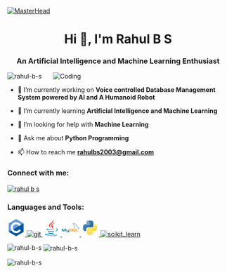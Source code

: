 [![MasterHead](https://qbytes.in/wp-content/uploads/2022/02/home.gif)](https://rahul-b-s.io)
<h1 align="center">Hi 👋, I'm Rahul B S</h1>
<h3 align="center">An Artificial Intelligence and Machine Learning Enthusiast</h3>
<img align="right" alt="Coding" width="400" src="https://i.pinimg.com/originals/af/af/2a/afaf2a1a497b57e053c045b2ea78bb07.gif">

<p align="left"> <img src="https://komarev.com/ghpvc/?username=rahul-b-s&label=Profile%20views&color=0e75b6&style=flat" alt="rahul-b-s" /> </p>

- 🔭 I’m currently working on **Voice controlled Database Management System powered by AI and A Humanoid Robot**

- 🌱 I’m currently learning **Artificial Intelligence and Machine Learning**

- 🤝 I’m looking for help with **Machine Learning**

- 💬 Ask me about **Python Programming**

- 📫 How to reach me **rahulbs2003@gmail.com**

<h3 align="left">Connect with me:</h3>
<p align="left">
<a href="https://linkedin.com/in/rahul b s" target="blank"><img align="center" src="https://raw.githubusercontent.com/rahuldkjain/github-profile-readme-generator/master/src/images/icons/Social/linked-in-alt.svg" alt="rahul b s" height="30" width="40" /></a>
</p>

<h3 align="left">Languages and Tools:</h3>
<p align="left"> <a href="https://www.cprogramming.com/" target="_blank" rel="noreferrer"> <img src="https://raw.githubusercontent.com/devicons/devicon/master/icons/c/c-original.svg" alt="c" width="40" height="40"/> </a> <a href="https://git-scm.com/" target="_blank" rel="noreferrer"> <img src="https://www.vectorlogo.zone/logos/git-scm/git-scm-icon.svg" alt="git" width="40" height="40"/> </a> <a href="https://www.java.com" target="_blank" rel="noreferrer"> <img src="https://raw.githubusercontent.com/devicons/devicon/master/icons/java/java-original.svg" alt="java" width="40" height="40"/> </a> <a href="https://www.mysql.com/" target="_blank" rel="noreferrer"> <img src="https://raw.githubusercontent.com/devicons/devicon/master/icons/mysql/mysql-original-wordmark.svg" alt="mysql" width="40" height="40"/> </a> <a href="https://www.python.org" target="_blank" rel="noreferrer"> <img src="https://raw.githubusercontent.com/devicons/devicon/master/icons/python/python-original.svg" alt="python" width="40" height="40"/> </a> <a href="https://scikit-learn.org/" target="_blank" rel="noreferrer"> <img src="https://upload.wikimedia.org/wikipedia/commons/0/05/Scikit_learn_logo_small.svg" alt="scikit_learn" width="40" height="40"/> </a> </p>

<p><img align="left" src="https://github-readme-stats.vercel.app/api/top-langs?username=rahul-b-s&show_icons=true&locale=en&layout=compact" alt="rahul-b-s" /></p>

<p>&nbsp;<img align="center" src="https://github-readme-stats.vercel.app/api?username=rahul-b-s&show_icons=true&locale=en" alt="rahul-b-s" /></p>

<p><img align="center" src="https://github-readme-streak-stats.herokuapp.com/?user=rahul-b-s&" alt="rahul-b-s" /></p>
